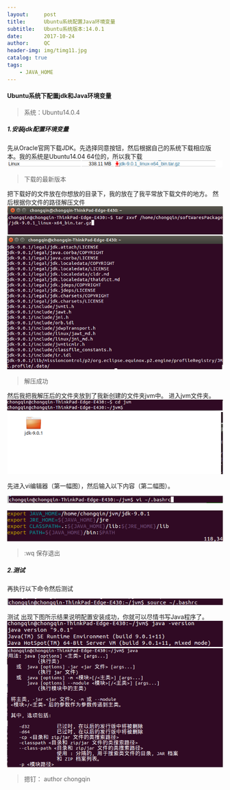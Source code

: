 ```yaml
---
layout:     post
title:      Ubuntu系统配置Java环境变量
subtitle:   Ubuntu系统版本:14.0.1
date:       2017-10-24
author:     QC
header-img: img/timg11.jpg
catalog: true
tags:
    - JAVA_HOME
---
```

#### Ubuntu系统下配置jdk和Java环境变量

> 系统：Ubuntu14.0.4
##### 1.安装jdk配置环境变量
先从Oracle官网下载JDK。先选择同意按钮，然后根据自己的系统下载相应版本。我的系统是Ubuntu14.04 64位的，所以我下载
![](https://raw.githubusercontent.com/Los-GTI/Los-GTI.github.io/master/img/jdk下载.png) 
> 下载的最新版本

把下载好的文件放在你想放的目录下，我的放在了我平常放下载文件的地方。
然后根据你文件的路径解压文件
![](https://raw.githubusercontent.com/Los-GTI/Los-GTI.github.io/master/img/解压文件命令.png) 
![](https://raw.githubusercontent.com/Los-GTI/Los-GTI.github.io/master/img/解压成功.png) 
> 解压成功

然后我把我解压后的文件夹放到了我新创建的文件夹jvm中。
进入jvm文件夹。
![](https://raw.githubusercontent.com/Los-GTI/Los-GTI.github.io/master/img/进入jvm文件夹.png) 
![](https://raw.githubusercontent.com/Los-GTI/Los-GTI.github.io/master/img/jdk.png) 

先进入vi编辑器（第一幅图），然后输入以下内容（第二幅图）。

![](https://raw.githubusercontent.com/Los-GTI/Los-GTI.github.io/master/img/vi.png) 

![](https://raw.githubusercontent.com/Los-GTI/Los-GTI.github.io/master/img/编辑环境变量.png) 
> :wq 保存退出

##### 2.测试
再执行以下命令然后测试

![](https://raw.githubusercontent.com/Los-GTI/Los-GTI.github.io/master/img/sourcebashrc.png) 

测试
出现下图所示结果说明配置安装成功，你就可以尽情书写Java程序了。
![](https://raw.githubusercontent.com/Los-GTI/Los-GTI.github.io/master/img/测试1.png) 
![](https://raw.githubusercontent.com/Los-GTI/Los-GTI.github.io/master/img/java环境测试2.png) 

> 摁钉： author chongqin
